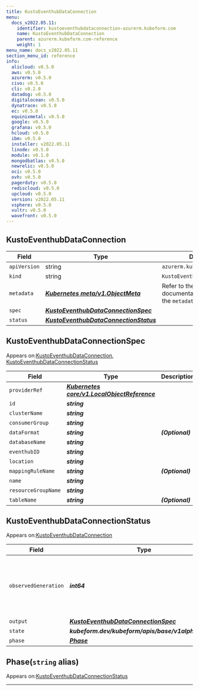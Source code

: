 ```yaml
---
title: KustoEventhubDataConnection
menu:
  docs_v2022.05.11:
    identifier: kustoeventhubdataconnection-azurerm.kubeform.com
    name: KustoEventhubDataConnection
    parent: azurerm.kubeform.com-reference
    weight: 1
menu_name: docs_v2022.05.11
section_menu_id: reference
info:
  alicloud: v0.5.0
  aws: v0.5.0
  azurerm: v0.5.0
  civo: v0.5.0
  cli: v0.2.0
  datadog: v0.5.0
  digitalocean: v0.5.0
  dynatrace: v0.5.0
  ec: v0.5.0
  equinixmetal: v0.5.0
  google: v0.5.0
  grafana: v0.5.0
  hcloud: v0.5.0
  ibm: v0.5.0
  installer: v2022.05.11
  linode: v0.5.0
  module: v0.1.0
  mongodbatlas: v0.5.0
  newrelic: v0.5.0
  oci: v0.5.0
  ovh: v0.5.0
  pagerduty: v0.5.0
  rediscloud: v0.5.0
  upcloud: v0.5.0
  version: v2022.05.11
  vsphere: v0.5.0
  vultr: v0.5.0
  wavefront: v0.5.0
---
```


## KustoEventhubDataConnection
| Field | Type | Description |
| ------ | ----- | ----------- |
| `apiVersion` | string | `azurerm.kubeform.com/v1alpha1` |
|    `kind` | string | `KustoEventhubDataConnection` |
| `metadata` | ***[Kubernetes meta/v1.ObjectMeta](https://v1-22.docs.kubernetes.io/docs/reference/generated/kubernetes-api/v1.22/#objectmeta-v1-meta)***|Refer to the Kubernetes API documentation for the fields of the `metadata` field.|
| `spec` | ***[KustoEventhubDataConnectionSpec](#kustoeventhubdataconnectionspec)***||
| `status` | ***[KustoEventhubDataConnectionStatus](#kustoeventhubdataconnectionstatus)***||
## KustoEventhubDataConnectionSpec

Appears on:[KustoEventhubDataConnection](#kustoeventhubdataconnection), [KustoEventhubDataConnectionStatus](#kustoeventhubdataconnectionstatus)

| Field | Type | Description |
| ------ | ----- | ----------- |
| `providerRef` | ***[Kubernetes core/v1.LocalObjectReference](https://v1-22.docs.kubernetes.io/docs/reference/generated/kubernetes-api/v1.22/#localobjectreference-v1-core)***||
| `id` | ***string***||
| `clusterName` | ***string***||
| `consumerGroup` | ***string***||
| `dataFormat` | ***string***| ***(Optional)*** |
| `databaseName` | ***string***||
| `eventhubID` | ***string***||
| `location` | ***string***||
| `mappingRuleName` | ***string***| ***(Optional)*** |
| `name` | ***string***||
| `resourceGroupName` | ***string***||
| `tableName` | ***string***| ***(Optional)*** |
## KustoEventhubDataConnectionStatus

Appears on:[KustoEventhubDataConnection](#kustoeventhubdataconnection)

| Field | Type | Description |
| ------ | ----- | ----------- |
| `observedGeneration` | ***int64***| ***(Optional)*** Resource generation, which is updated on mutation by the API Server.|
| `output` | ***[KustoEventhubDataConnectionSpec](#kustoeventhubdataconnectionspec)***| ***(Optional)*** |
| `state` | ***kubeform.dev/kubeform/apis/base/v1alpha1.State***| ***(Optional)*** |
| `phase` | ***[Phase](#phase)***| ***(Optional)*** |
## Phase(`string` alias)

Appears on:[KustoEventhubDataConnectionStatus](#kustoeventhubdataconnectionstatus)

---
